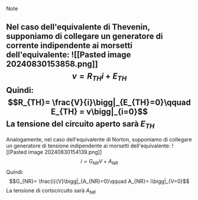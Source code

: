 >[!note]
>Nel caso dell'equivalente di Thevenin, supponiamo di collegare un generatore di corrente indipendente ai morsetti dell'equivalente:
>![[Pasted image 20240830153858.png]]
>$$v=R_{TH}i+E_{TH}$$
>Quindi: $$R_{TH}= \frac{V}{i}\bigg|_{E_{TH}=0}\qquad E_{TH} = v\bigg|_{i=0}$$
>La tensione del circuito aperto sarà $E_{TH}$
>---
>
>Analogamente, nel caso dell'equivalente di Norton, supponiamo di collegare un generatore di tensione indipendente ai morsetti dell'equivalente:
>![[Pasted image 20240830154139.png]]
>$$i=G_{NR}V+A_{NR}$$
>Quindi: $$G_{NR}= \frac{i}{V}\bigg|_{A_{NR}=0}\qquad A_{NR}= i\bigg|_{V=0}$$
>La tensione di cortocircuito sarà $A_{NR}$

